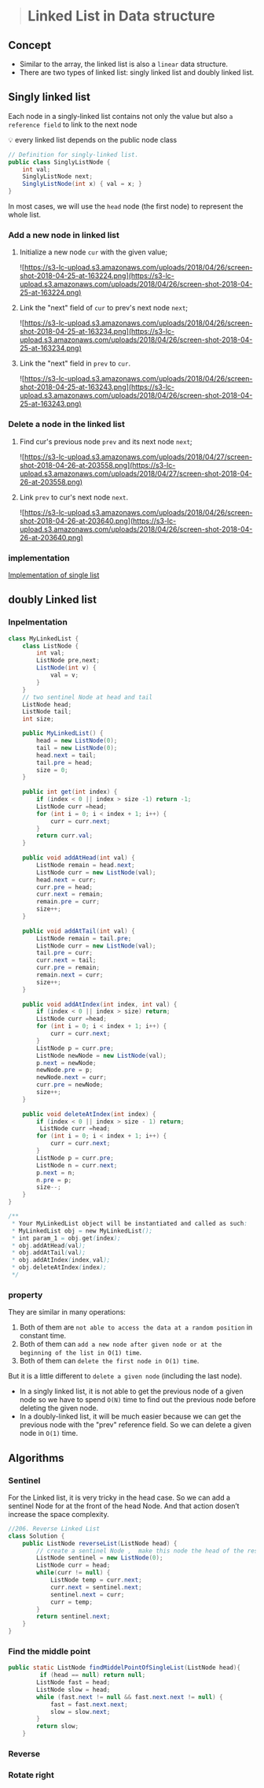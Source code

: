 > # Linked List in Data structure

## Concept

- Similar to the array, the linked list is also a `linear` data structure.
- There are two types of linked list: singly linked list and doubly linked list.

## Singly linked list

Each node in a singly-linked list contains not only the value but also `a reference field` to link to the next node

<aside>
💡 every linked list depends on the public node class

</aside>

```java
// Definition for singly-linked list.
public class SinglyListNode {
    int val;
    SinglyListNode next;
    SinglyListNode(int x) { val = x; }
}
```

In most cases, we will use the `head` node (the first node) to represent the whole list.

### Add a new node in linked list

1. Initialize a new node `cur` with the given value;

   ![https://s3-lc-upload.s3.amazonaws.com/uploads/2018/04/26/screen-shot-2018-04-25-at-163224.png](https://s3-lc-upload.s3.amazonaws.com/uploads/2018/04/26/screen-shot-2018-04-25-at-163224.png)
2. Link the "next" field of `cur` to prev's next node `next`;

   ![https://s3-lc-upload.s3.amazonaws.com/uploads/2018/04/26/screen-shot-2018-04-25-at-163234.png](https://s3-lc-upload.s3.amazonaws.com/uploads/2018/04/26/screen-shot-2018-04-25-at-163234.png)
3. Link the "next" field in `prev` to `cur`.

   ![https://s3-lc-upload.s3.amazonaws.com/uploads/2018/04/26/screen-shot-2018-04-25-at-163243.png](https://s3-lc-upload.s3.amazonaws.com/uploads/2018/04/26/screen-shot-2018-04-25-at-163243.png)

### Delete  a node in the linked list

1. Find cur's previous node `prev` and its next node `next`;

   ![https://s3-lc-upload.s3.amazonaws.com/uploads/2018/04/27/screen-shot-2018-04-26-at-203558.png](https://s3-lc-upload.s3.amazonaws.com/uploads/2018/04/27/screen-shot-2018-04-26-at-203558.png)
2. Link `prev` to cur's next node `next`.

   ![https://s3-lc-upload.s3.amazonaws.com/uploads/2018/04/26/screen-shot-2018-04-26-at-203640.png](https://s3-lc-upload.s3.amazonaws.com/uploads/2018/04/26/screen-shot-2018-04-26-at-203640.png)

### implementation

[Implementation of single list](https://github.com/matthewhou19/data-structure-and-algorithm/blob/main/LinkedList/src/MyLinkedList.java)

## doubly Linked list

### Inpelmentation

```java
class MyLinkedList {
    class ListNode {
        int val;
        ListNode pre,next;
        ListNode(int v) {
            val = v;
        }
    }
    // two sentinel Node at head and tail
    ListNode head;
    ListNode tail;
    int size;

    public MyLinkedList() {
        head = new ListNode(0);
        tail = new ListNode(0);
        head.next = tail;
        tail.pre = head;
        size = 0;
    }
  
    public int get(int index) {
        if (index < 0 || index > size -1) return -1;
        ListNode curr =head;
        for (int i = 0; i < index + 1; i++) {
            curr = curr.next;
        }
        return curr.val;
    }
  
    public void addAtHead(int val) {
        ListNode remain = head.next;
        ListNode curr = new ListNode(val);
        head.next = curr;
        curr.pre = head;
        curr.next = remain;
        remain.pre = curr;
        size++;
    }
  
    public void addAtTail(int val) {
        ListNode remain = tail.pre;
        ListNode curr = new ListNode(val);
        tail.pre = curr;
        curr.next = tail;
        curr.pre = remain;
        remain.next = curr;
        size++;
    }
  
    public void addAtIndex(int index, int val) {
        if (index < 0 || index > size) return;
        ListNode curr =head;
        for (int i = 0; i < index + 1; i++) {
            curr = curr.next;
        }
        ListNode p = curr.pre;
        ListNode newNode = new ListNode(val);
        p.next = newNode;
        newNode.pre = p;
        newNode.next = curr;
        curr.pre = newNode;
        size++;
    }
  
    public void deleteAtIndex(int index) {
        if (index < 0 || index > size - 1) return;
         ListNode curr =head;
        for (int i = 0; i < index + 1; i++) {
            curr = curr.next;
        }
        ListNode p = curr.pre;
        ListNode n = curr.next;
        p.next = n;
        n.pre = p;
        size--;
    }
}

/**
 * Your MyLinkedList object will be instantiated and called as such:
 * MyLinkedList obj = new MyLinkedList();
 * int param_1 = obj.get(index);
 * obj.addAtHead(val);
 * obj.addAtTail(val);
 * obj.addAtIndex(index,val);
 * obj.deleteAtIndex(index);
 */
```

### property

They are similar in many operations:

1. Both of them are `not able to access the data at a random position` in constant time.
2. Both of them can `add a new node after given node or at the beginning of the list in O(1) time`.
3. Both of them can `delete the first node in O(1) time`.

But it is a little different to `delete a given node` (including the last node).

- In a singly linked list, it is not able to get the previous node of a given node so we have to spend `O(N)` time to find out the previous node before deleting the given node.
- In a doubly-linked list, it will be much easier because we can get the previous node with the "prev" reference field. So we can delete a given node in `O(1)` time.

## Algorithms

### Sentinel

For the Linked list, it is very tricky in the head case. So we can add a sentinel Node for at the front of the head Node. And that action dosen’t increase the space complexity.

```java
//206. Reverse Linked List
class Solution {
    public ListNode reverseList(ListNode head) {
        // create a sentinel Node ,  make this node the head of the result list
        ListNode sentinel = new ListNode(0);
        ListNode curr = head;
        while(curr != null) {
            ListNode temp = curr.next;
            curr.next = sentinel.next;
            sentinel.next = curr;
            curr = temp;
        }
        return sentinel.next;
    }
}
```

### Find the middle point

```java
public static ListNode findMiddelPointOfSingleList(ListNode head){
         if (head == null) return null;
        ListNode fast = head;
        ListNode slow = head;
        while (fast.next != null && fast.next.next != null) {
            fast = fast.next.next;
            slow = slow.next;
        }
        return slow;
    }
```

### Reverse

### Rotate right
